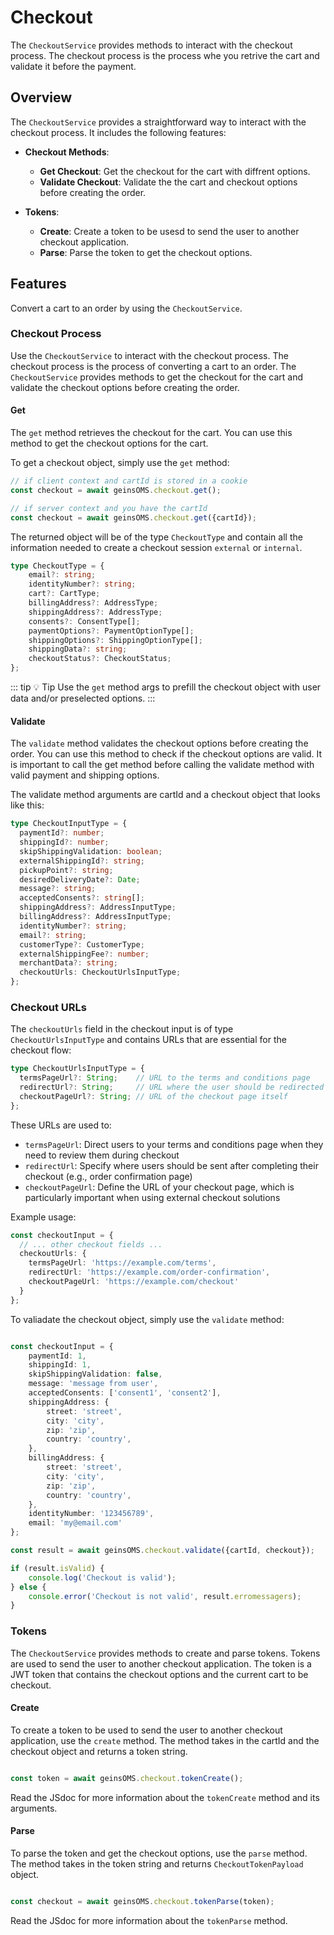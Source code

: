# Checkout

The `CheckoutService` provides methods to interact with the checkout process. The checkout process is the process whe you retrive the cart and validate it before the payment.

## Overview

The `CheckoutService` provides a straightforward way to interact with the checkout process. It includes the following features:

- **Checkout Methods**: 
  - **Get Checkout**: Get the checkout for the cart with diffrent options.
  - **Validate Checkout**: Validate the the cart and checkout options before creating the order.

- **Tokens**: 
  - **Create**: Create a token to be usesd to send the user to another checkout application.
  - **Parse**: Parse the token to get the checkout options.
  

## Features
Convert a cart to an order by using the `CheckoutService`. 

### Checkout Process

Use the `CheckoutService` to interact with the checkout process. The checkout process is the process of converting a cart to an order. The `CheckoutService` provides methods to get the checkout for the cart and validate the checkout options before creating the order.

#### Get

The `get` method retrieves the checkout for the cart. You can use this method to get the checkout options for the cart.

To get a checkout object, simply use the `get` method:
```typescript
// if client context and cartId is stored in a cookie
const checkout = await geinsOMS.checkout.get();

// if server context and you have the cartId
const checkout = await geinsOMS.checkout.get({cartId});
```

The returned object will be of the type `CheckoutType` and contain all the information needed to create a checkout session `external` or `internal`.
```typescript
type CheckoutType = {
    email?: string;
    identityNumber?: string;
    cart?: CartType;
    billingAddress?: AddressType;
    shippingAddress?: AddressType;
    consents?: ConsentType[];
    paymentOptions?: PaymentOptionType[];
    shippingOptions?: ShippingOptionType[];
    shippingData?: string;
    checkoutStatus?: CheckoutStatus;
};
```



::: tip :bulb: Tip
Use the `get` method args to prefill the checkout object with user data and/or preselected options.
:::

#### Validate

The `validate` method validates the checkout options before creating the order. You can use this method to check if the checkout options are valid. It is important to call the get method before calling the validate method with valid payment and shipping options. 

The validate method arguments are cartId and a checkout object that looks like this:
```typescript
type CheckoutInputType = {
  paymentId?: number;
  shippingId?: number;
  skipShippingValidation: boolean;
  externalShippingId?: string;
  pickupPoint?: string;
  desiredDeliveryDate?: Date;
  message?: string;
  acceptedConsents?: string[];
  shippingAddress?: AddressInputType;
  billingAddress?: AddressInputType;
  identityNumber?: string;
  email?: string;
  customerType?: CustomerType;
  externalShippingFee?: number;
  merchantData?: string;
  checkoutUrls: CheckoutUrlsInputType;
};

```

### Checkout URLs

The `checkoutUrls` field in the checkout input is of type `CheckoutUrlsInputType` and contains URLs that are essential for the checkout flow:

```typescript
type CheckoutUrlsInputType = {
  termsPageUrl?: String;    // URL to the terms and conditions page
  redirectUrl?: String;     // URL where the user should be redirected after checkout
  checkoutPageUrl?: String; // URL of the checkout page itself
};
```

These URLs are used to:
- `termsPageUrl`: Direct users to your terms and conditions page when they need to review them during checkout
- `redirectUrl`: Specify where users should be sent after completing their checkout (e.g., order confirmation page)
- `checkoutPageUrl`: Define the URL of your checkout page, which is particularly important when using external checkout solutions

Example usage:
```typescript
const checkoutInput = {
  // ... other checkout fields ...
  checkoutUrls: {
    termsPageUrl: 'https://example.com/terms',
    redirectUrl: 'https://example.com/order-confirmation',
    checkoutPageUrl: 'https://example.com/checkout'
  }
};
```

To valiadate the checkout object, simply use the `validate` method:

```typescript

const checkoutInput = {
    paymentId: 1,
    shippingId: 1,
    skipShippingValidation: false,
    message: 'message from user',
    acceptedConsents: ['consent1', 'consent2'],
    shippingAddress: {
        street: 'street',
        city: 'city',
        zip: 'zip',
        country: 'country',
    },
    billingAddress: {
        street: 'street',
        city: 'city',
        zip: 'zip',
        country: 'country',
    },
    identityNumber: '123456789',
    email: 'my@email.com'
};

const result = await geinsOMS.checkout.validate({cartId, checkout});

if (result.isValid) {
    console.log('Checkout is valid');
} else {
    console.error('Checkout is not valid', result.erromessagers);
}
```


### Tokens
The `CheckoutService` provides methods to create and parse tokens. Tokens are used to send the user to another checkout application. The token is a JWT token that contains the checkout options and the current cart to be checkout.

#### Create
To create a token to be used to send the user to another checkout application, use the `create` method. The method takes in the cartId and the checkout object and returns a token string.

```typescript

const token = await geinsOMS.checkout.tokenCreate();

```
Read the JSdoc for more information about the `tokenCreate` method and its arguments.


#### Parse

To parse the token and get the checkout options, use the `parse` method. The method takes in the token string and returns `CheckoutTokenPayload` object.

```typescript

const checkout = await geinsOMS.checkout.tokenParse(token);

```
Read the JSdoc for more information about the `tokenParse` method.
